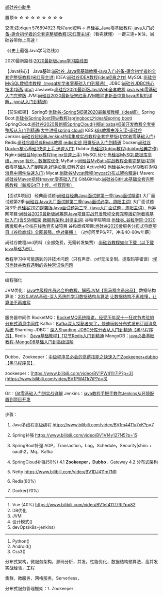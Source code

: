 [尚硅谷小助手](https://space.bilibili.com/108923725)

置顶☆ ☆ ☆ ☆ ☆ ☆ ☆ ☆ ☆

交流:技术qun 576894923
教程and资料→ [尚硅谷_Java零基础教程-java入门必备-适合初学者的全套完整版教程(宋红康主讲)](https://www.bilibili.com/video/BV1Kb411W75N)（看完就懂）
一键三连+关注，尚硅谷带你上高速！

《《史上最强Java学习路线》》

2020最新路线:[2020最新版Java学习路线图](https://www.bilibili.com/read/cv5216534)

【Java核心】
Java基础:[尚硅谷_Java零基础教程-java入门必备-适合初学者的全套完整版教程(宋红康主讲)](https://www.bilibili.com/video/BV1Kb411W75N)
IDEA:[尚硅谷IDEA教程(idea经典之作)](https://www.bilibili.com/video/BV1PW411X75p)
MySQL:[尚硅谷MySQL数据库教程（mysql初学者零基础入门到精通）](https://www.bilibili.com/video/BV1xW411u7ax)
JDBC:[尚硅谷JDBC核心技术(新版jdbc)](https://www.bilibili.com/video/BV1eJ411c7rf)
Javaweb:[尚硅谷2020最新版JavaWeb全套教程,java web零基础入门完整版](https://www.bilibili.com/video/BV1Y7411K7zz)
JVM:[尚硅谷2020最新版宋红康JVM教程更新至中篇(java虚拟机详解，jvm从入门到精通)](https://www.bilibili.com/video/BV1PJ411n7xZ)

【前沿框架】
Spring5:[尚硅谷-Spring5框架2020最新版教程（idea版）](https://www.bilibili.com/video/BV1Vf4y127N5)
Spring Boot:[尚硅谷SpringBoot顶尖教程(springboot之idea版spring boot)](https://www.bilibili.com/video/BV1gW411W76m)
SpringCloud:[尚硅谷2020最新版SpringCloud(H版alibaba)框架开发教程全套完整版从入门到精通(大牛讲授spring cloud)](https://www.bilibili.com/video/BV18E411x7eT)
K8S:[k8s教程由浅入深-尚硅谷](https://www.bilibili.com/video/BV1GT4y1A756)
Jenkins:[尚硅谷超经典Jenkins持续集成实战教程全套完整版(初学者零基础入门)](https://www.bilibili.com/video/BV1GW411w7pn)
Redis:[尚硅谷超经典Redis教程,redis实战,阳哥版从入门到精通](https://www.bilibili.com/video/BV1oW411u75R)
Docker:[尚硅谷Docker核心基础(快速上手,迅速入门)](https://www.bilibili.com/video/BV1Ls411n7mx)
Dubbo:[尚硅谷Dubbo教程(dubbo经典之作)](https://www.bilibili.com/video/BV1ns411c7jV)
Nginx:[尚硅谷Nginx教程(nginx快速上手)](https://www.bilibili.com/video/BV1zJ411w7SV)
MySQL优化:[尚硅谷MySQL数据库高级，mysql优化，数据库优化](https://www.bilibili.com/video/BV1KW411u7vy)
MyBatis:[尚硅谷MyBatis实战教程全套完整版(初学者零基础从入门到精通,好评如潮,资料齐全)](https://www.bilibili.com/video/BV1mW411M737)
ActiveMQ:[尚硅谷ActiveMQ教程(MQ消息中间件快速入门)](https://www.bilibili.com/video/BV164411G7aB)
Mycat:[尚硅谷Mycat教程(mycat分布式架构精讲)](https://www.bilibili.com/video/BV1WJ411x7bD)
Maven:[尚硅谷Maven视频(maven零基础入门)](https://www.bilibili.com/video/BV1TW411g7hP)
Git&GitHub:[尚硅谷GitHub基础全套完整版教程（新版Git已上传，推荐观看）](https://www.bilibili.com/video/BV1pW411A7a5)

【面试&项目】
经典面试题:[尚硅谷经典Java面试题第一季(java面试精讲)](https://www.bilibili.com/video/BV1Eb411P7bP)
大厂面试题第2季:[尚硅谷Java大厂面试题第二季(java面试必学，周阳主讲)](https://www.bilibili.com/video/BV18b411M7xz)
大厂面试题第3季:[尚硅谷2021逆袭版Java面试题第三季（java大厂面试题，周阳主讲）](https://www.bilibili.com/video/BV1Hy4y1B78T)
尚筹网项目:[尚硅谷2020最新版尚筹网Java项目实战开发教程全套完整版初学者零基础入门(含SSM框架,微服务架构,封捷主讲)](https://www.bilibili.com/video/BV1bE411T7oZ)
谷粒学院项目:[尚硅谷_谷粒学院-2020版微服务+全栈在线教育实战项目](https://www.bilibili.com/video/BV1dQ4y1A75e)
谷粒商城项目:[尚硅谷2020微服务分布式电商项目《谷粒商城》全网最强，绝对豪横！](https://www.bilibili.com/video/BV1np4y1C7Yf)
（对标阿里P6/P7，冲击40-60w年薪）

尚硅谷教程and资料（全部免费，无需转发集赞）:[尚硅谷教程如何下载（以下载java基础为例）](https://www.bilibili.com/read/cv3860455)

教程学习中可能遇到的非技术问题（只有声音、pdf无法复制、提取码等错误）:[学习尚硅谷教程遇到的各种常识性问题](https://www.bilibili.com/read/cv3829288)



-----

编程强化

JVM优化：[java中级程序员必会的教程，解密JVM【黑马程序员出品】](https://www.bilibili.com/video/av70549061)
数据结构算法：[2020JAVA基础-深入系统的学习数据结构与算法](https://www.bilibili.com/video/av83826038) [让数据结构不再难懂，让算法不再难写](https://www.bilibili.com/video/av78639604)

-- -------------

服务器中间件
RocketMQ：[RocketMQ系统精讲，经受历年双十一狂欢节考验的分布式消息中间件](https://www.bilibili.com/video/av66702383)
Kafka：[Kafka深入探秘者来了，快速玩转分布式发布订阅消息系统](https://www.bilibili.com/video/av71991051)
Sharding-JDBC：[深入Sharding-JDBC分库分表从入门到精通【黑马程序员】](https://www.bilibili.com/video/av68736927)
Redis：[【java基础教程】112节Redis入门到精通](https://www.bilibili.com/video/av76235738)
MongoDB：[java必备基础教程-MongoDB基础入门到高级进阶](https://www.bilibili.com/video/av80450883)





---

Dubbo、Zookeeper：[中级程序员必会的高薪技能之快速入门Zookeeper+dubbo【黑马程序员】](https://www.bilibili.com/video/av74933720)

zookeeper：[https://www.bilibili.com/video/BV1PW411r7iP?p=3](https://www.bilibili.com/video/BV1PW411r7iP?p=3)

--------------------

Git：[Git零基础入门到实战详解](https://www.bilibili.com/video/av75718460)
Jenkins：[java教程手把手教你Jenkins从环境配置到项目开发](https://www.bilibili.com/video/av83089670)

---



步骤：

1. Java多线程高级编程
https://www.bilibili.com/video/BV1m4411u7xK?p=7

3. Spring补强
https://www.bilibili.com/video/BV1Vf4y127N5?p=15

3. SpringBoot补强
     AOP，Transaction，Log，Schedule，Security|shiro + oauth2，Mq，Kafka

4. SpringCloud补强(50%)
4.1 **Zookeeper，Dubbo**，Gateway
4.2 分布式架构
5. Netty
https://www.bilibili.com/video/BV1DJ411m7NR
6. Redis(80%)
7. Docker(70%)

---

1. Vue (40%)
   https://www.bilibili.com/video/BV1et411T7Rt?p=82
2. DB优化
3. JVM
4. 设计模式()
5. devOps(k8s+jenkins)

---

1. Python()
2. Android()
3. Css3()

分布式架构，微服务架构，源码分析，并发，性能优化，数据结构预算法，高并发实战经验，工程

集群，微服务，网格服务，Serverless，





分布式服务管理框架：1. Zookeeper


